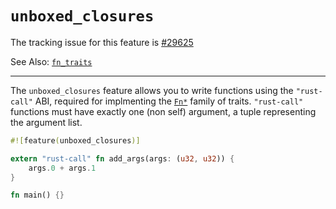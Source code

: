 # `unboxed_closures`

The tracking issue for this feature is [#29625]

See Also: [`fn_traits`](library-features/fn-traits.md)

[#29625]: https://github.com/rust-lang/rust/issues/29625

----

The `unboxed_closures` feature allows you to write functions using the `"rust-call"` ABI,
required for implmenting the [`Fn*`] family of traits. `"rust-call"` functions must have 
exactly one (non self) argument, a tuple representing the argument list.

[`Fn*`]: https://doc.rust-lang.org/std/ops/trait.Fn.html

```rust
#![feature(unboxed_closures)]

extern "rust-call" fn add_args(args: (u32, u32)) {
    args.0 + args.1
}

fn main() {}
```

